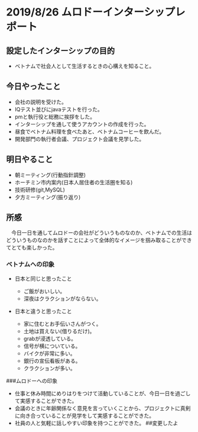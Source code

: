 # 2019/8/26 ムロドーインターシップレポート

## 設定したインターシップの目的

- ベトナムで社会人として生活するときの心構えを知ること。

## 今日やったこと

- 会社の説明を受けた。
- IQテスト並びにjavaテストを行った。
- pmと執行役と総務に挨拶をした。
- インターシップを通して使うアカウントの作成を行った。
- 昼食でベトナム料理を食べたあと、ベトナムコーヒーを飲んだ。
- 開発部門の執行者会議、プロジェクト会議を見学した。

## 明日やること

- 朝ミーティング(行動指針調整)
- ホーチミン市内案内(日本人居住者の生活圏を知る)
- 技術研修(git,MySQL)
- 夕方ミーティング(振り返り)

## 所感

　今日一日を通してムロドーの会社がどういうものなのか、ベトナムでの生活はどういうものなのかを話すことによって全体的なイメージを掴み取ることができてとても楽しかった。

### ベトナムへの印象

- 日本と同じと思ったこと
  - ご飯がおいしい。
  - 深夜はクラクションがならない。

- 日本と違うと思ったこと
  - 家に住むとお手伝いさんがつく。
  - 土地は買えない(借りるだけ)。
  - grabが浸透している。
  - 信号が横についている。
  - バイクが非常に多い。
  - 銀行の宣伝看板がある。
  - クラクションが多い。

###ムロドーへの印象

- 仕事と休み時間にめりはりをつけて活動していることが、今日一日を過ごして実感することができた。
- 会議のときに年齢関係なく意見を言っていくことから、プロジェクトに真剣に向き合っていることが見学をして実感することができた。
- 社員の人と気軽に話しやすい印象を持つことができた。
##変更したよ